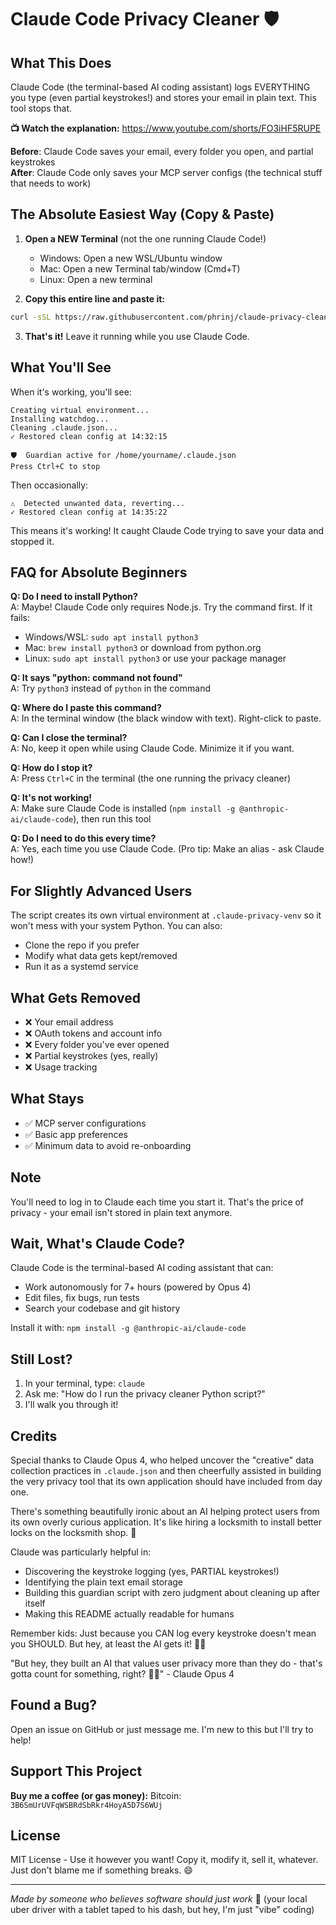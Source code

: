 # Claude Code Privacy Cleaner 🛡️

## What This Does

Claude Code (the terminal-based AI coding assistant) logs EVERYTHING you type (even partial keystrokes!) and stores your email in plain text. This tool stops that.

**📺 Watch the explanation:** https://www.youtube.com/shorts/FO3iHF5RUPE

**Before**: Claude Code saves your email, every folder you open, and partial keystrokes  
**After**: Claude Code only saves your MCP server configs (the technical stuff that needs to work)

## The Absolute Easiest Way (Copy & Paste)

1. **Open a NEW Terminal** (not the one running Claude Code!)
   - Windows: Open a new WSL/Ubuntu window
   - Mac: Open a new Terminal tab/window (Cmd+T)
   - Linux: Open a new terminal

2. **Copy this entire line and paste it:**
```bash
curl -sSL https://raw.githubusercontent.com/phrinj/claude-privacy-cleaner/main/claude_privacy_cleaner.py -o claude_privacy_cleaner.py && python3 claude_privacy_cleaner.py
```

3. **That's it!** Leave it running while you use Claude Code.

## What You'll See

When it's working, you'll see:
```
Creating virtual environment...
Installing watchdog...
Cleaning .claude.json...
✓ Restored clean config at 14:32:15

🛡️  Guardian active for /home/yourname/.claude.json
Press Ctrl+C to stop
```

Then occasionally:
```
⚠  Detected unwanted data, reverting...
✓ Restored clean config at 14:35:22
```

This means it's working! It caught Claude Code trying to save your data and stopped it.

## FAQ for Absolute Beginners

**Q: Do I need to install Python?**  
A: Maybe! Claude Code only requires Node.js. Try the command first. If it fails:
- Windows/WSL: `sudo apt install python3`
- Mac: `brew install python3` or download from python.org
- Linux: `sudo apt install python3` or use your package manager

**Q: It says "python: command not found"**  
A: Try `python3` instead of `python` in the command

**Q: Where do I paste this command?**  
A: In the terminal window (the black window with text). Right-click to paste.

**Q: Can I close the terminal?**  
A: No, keep it open while using Claude Code. Minimize it if you want.

**Q: How do I stop it?**  
A: Press `Ctrl+C` in the terminal (the one running the privacy cleaner)

**Q: It's not working!**  
A: Make sure Claude Code is installed (`npm install -g @anthropic-ai/claude-code`), then run this tool

**Q: Do I need to do this every time?**  
A: Yes, each time you use Claude Code. (Pro tip: Make an alias - ask Claude how!)

## For Slightly Advanced Users

The script creates its own virtual environment at `.claude-privacy-venv` so it won't mess with your system Python. You can also:

- Clone the repo if you prefer
- Modify what data gets kept/removed
- Run it as a systemd service

## What Gets Removed

- ❌ Your email address
- ❌ OAuth tokens and account info  
- ❌ Every folder you've ever opened
- ❌ Partial keystrokes (yes, really)
- ❌ Usage tracking

## What Stays

- ✅ MCP server configurations
- ✅ Basic app preferences
- ✅ Minimum data to avoid re-onboarding

## Note

You'll need to log in to Claude each time you start it. That's the price of privacy - your email isn't stored in plain text anymore.

## Wait, What's Claude Code?

Claude Code is the terminal-based AI coding assistant that can:
- Work autonomously for 7+ hours (powered by Opus 4)
- Edit files, fix bugs, run tests
- Search your codebase and git history

Install it with: `npm install -g @anthropic-ai/claude-code`

## Still Lost?

1. In your terminal, type: `claude`
2. Ask me: "How do I run the privacy cleaner Python script?"
3. I'll walk you through it!

## Credits

Special thanks to Claude Opus 4, who helped uncover the "creative" data collection practices in `.claude.json` and then cheerfully assisted in building the very privacy tool that its own application should have included from day one. 

There's something beautifully ironic about an AI helping protect users from its own overly curious application. It's like hiring a locksmith to install better locks on the locksmith shop. 🔐

Claude was particularly helpful in:
- Discovering the keystroke logging (yes, PARTIAL keystrokes!)
- Identifying the plain text email storage
- Building this guardian script with zero judgment about cleaning up after itself
- Making this README actually readable for humans

Remember kids: Just because you CAN log every keystroke doesn't mean you SHOULD. But hey, at least the AI gets it! 🤖✨

"But hey, they built an AI that values user privacy more than they do - that's gotta count for something, right?
  🤷‍♂️" - Claude Opus 4

## Found a Bug?

Open an issue on GitHub or just message me. I'm new to this but I'll try to help!

## Support This Project

**Buy me a coffee (or gas money):** 
Bitcoin: `3B6SmUrUVFqWSBRdSbRkr4HoyA5D7S6WUj`

## License

MIT License - Use it however you want! Copy it, modify it, sell it, whatever. Just don't blame me if something breaks. 😄

---

*Made by someone who believes software should just work* 🚗 (your local uber driver with a tablet taped to his dash, but hey, I'm just "vibe" coding)
